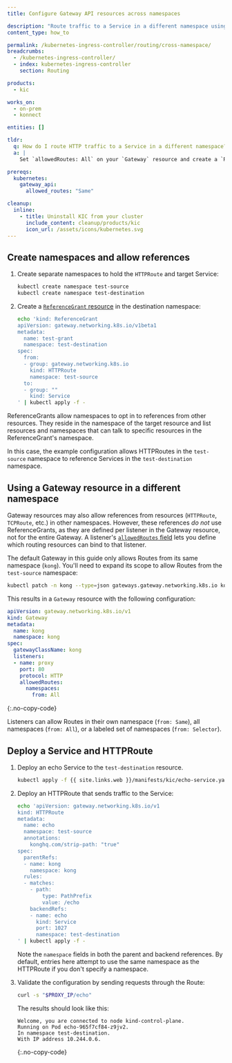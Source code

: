 ```yaml
---
title: Configure Gateway API resources across namespaces

description: "Route traffic to a Service in a different namespace using ReferenceGrant"
content_type: how_to

permalink: /kubernetes-ingress-controller/routing/cross-namespace/
breadcrumbs:
  - /kubernetes-ingress-controller/
  - index: kubernetes-ingress-controller
    section: Routing

products:
  - kic

works_on:
  - on-prem
  - konnect

entities: []

tldr:
  q: How do I route HTTP traffic to a Service in a different namespace?
  a: |
    Set `allowedRoutes: All` on your `Gateway` resource and create a `ReferenceGrant` that allows `HTTPRoute` instances from a specific namespace to access Services in the current namespace.

prereqs:
  kubernetes:
    gateway_api:
      allowed_routes: "Same"

cleanup:
  inline:
    - title: Uninstall KIC from your cluster
      include_content: cleanup/products/kic
      icon_url: /assets/icons/kubernetes.svg
---
```


## Create namespaces and allow references

1. Create separate namespaces to hold the `HTTPRoute` and target Service:

   ```bash
   kubectl create namespace test-source
   kubectl create namespace test-destination
   ```
1. Create a [`ReferenceGrant` resource](https://gateway-api.sigs.k8s.io/api-types/referencegrant/)
   in the destination namespace:

   ```bash
   echo 'kind: ReferenceGrant
   apiVersion: gateway.networking.k8s.io/v1beta1    
   metadata:                                    
     name: test-grant
     namespace: test-destination
   spec:                        
     from:
     - group: gateway.networking.k8s.io
       kind: HTTPRoute                 
       namespace: test-source
     to:                     
     - group: ""
       kind: Service
   ' | kubectl apply -f -
   ```

ReferenceGrants allow namespaces to opt in to references from other resources. They reside in the namespace of the target resource and list resources and namespaces that can talk to specific resources in the ReferenceGrant's namespace. 

In this case, the example configuration allows HTTPRoutes in the `test-source` namespace to reference Services in the `test-destination` namespace.

## Using a Gateway resource in a different namespace

Gateway resources may also allow references from resources (`HTTPRoute`,
`TCPRoute`, etc.) in other namespaces. However, these references _do not_ use
ReferenceGrants, as they are defined per listener in the Gateway resource, not for the entire Gateway.
A listener's [`allowedRoutes` field](https://gateway-api.sigs.k8s.io/concepts/security-model/#1-route-binding)
lets you define which routing resources can bind to that listener.

The default Gateway in this guide only allows Routes from its same namespace
(`kong`). You'll need to expand its scope to allow Routes from the
`test-source` namespace:

```bash
kubectl patch -n kong --type=json gateways.gateway.networking.k8s.io kong -p='[{"op":"replace","path": "/spec/listeners/0/allowedRoutes/namespaces/from","value":"All"}]'
```

This results in a `Gateway` resource with the following configuration:

```yaml
apiVersion: gateway.networking.k8s.io/v1
kind: Gateway
metadata:
  name: kong
  namespace: kong
spec:
  gatewayClassName: kong
  listeners:
  - name: proxy
    port: 80
    protocol: HTTP
    allowedRoutes:
      namespaces:
        from: All
```
{:.no-copy-code}

Listeners can allow Routes in their own namespace (`from: Same`), all namespaces (`from: All`), or a
labeled set of namespaces (`from: Selector`).

## Deploy a Service and HTTPRoute

1. Deploy an echo Service to the `test-destination` resource.

   ```bash
   kubectl apply -f {{ site.links.web }}/manifests/kic/echo-service.yaml -n test-destination
   ```

1. Deploy an HTTPRoute that sends traffic to the Service:

   ```bash
   echo 'apiVersion: gateway.networking.k8s.io/v1
   kind: HTTPRoute
   metadata:
     name: echo
     namespace: test-source
     annotations:
       konghq.com/strip-path: "true"
   spec:
     parentRefs:
     - name: kong
       namespace: kong
     rules:
     - matches:
       - path:
           type: PathPrefix
           value: /echo
       backendRefs:
       - name: echo
         kind: Service
         port: 1027
         namespace: test-destination
   ' | kubectl apply -f -
   ```

   Note the `namespace` fields in both the parent and backend references. By
   default, entries here attempt to use the same namespace as the HTTPRoute if
   you don't specify a namespace.

1. Validate the configuration by sending requests through the Route:

   ```bash
   curl -s "$PROXY_IP/echo"
   ```

   The results should look like this:

   ```text
   Welcome, you are connected to node kind-control-plane.
   Running on Pod echo-965f7cf84-z9jv2.
   In namespace test-destination.
   With IP address 10.244.0.6.
   ```
   {:.no-copy-code}